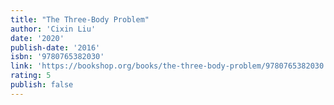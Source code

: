 ```yaml
---
title: "The Three-Body Problem"
author: 'Cixin Liu'
date: '2020'
publish-date: '2016'
isbn: '9780765382030'
link: 'https://bookshop.org/books/the-three-body-problem/9780765382030'
rating: 5
publish: false
---
```

